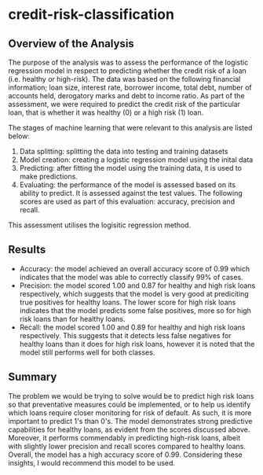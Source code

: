 # credit-risk-classification

## Overview of the Analysis

The purpose of the analysis was to assess the performance of the logistic regression model in respect to predicting whether the credit risk of a loan (i.e. healthy or high-risk). 
The data was based on the following financial information; loan size, interest rate, borrower income, total debt, number of accounts held, derogatory marks and debt to income ratio. As part of the assessment, we were required to predict the credit risk of the particular loan, that is whether it was healthy (0) or a high risk (1) loan.  

The stages of machine learning that were relevant to this analysis are listed below:
1. Data splitting: splitting the data into testing and training datasets
2. Model creation: creating a logistic regression model using the inital data
3. Predicting: after fitting the model using the training data, it is used to make predictions.
4. Evaluating: the performance of the model is assessed based on its ability to predict. It is assessed against the test values. The following scores are used as part of this evaluation: accuracy, precision and recall.  

This assessment utilises the logisitic regression method.

## Results
- Accuracy: the model achieved an overall accuracy score of 0.99 which indicates that the model was able to correctly classify 99% of cases. 
- Precision: the model scored 1.00 and 0.87 for healthy and high risk loans respectively, which suggests that the model is very good at prediciting true positives for healthy loans. The lower score for high risk loans indicates that the model predicts some false positives, more so for high risk loans than for healthy loans.
- Recall: the model scored 1.00 and 0.89 for healthy and high risk loans respectively. This suggests that it detects less false negatives for healthy loans than it does for high risk loans, however it is noted that the model still performs well for both classes.
        

## Summary
The problem we would be trying to solve would be to predict high risk loans so that preventative measures could be implemented, or to help us identify which loans require closer monitoring for risk of default. As such, it is more important to predict 1's than 0's. The model demonstrates strong predictive capabilities for healthy loans, as evident from the scores discussed above. Moreover, it performs commendably in predicting high-risk loans, albeit with slightly lower precision and recall scores compared to healthy loans. Overall, the model has a high accuracy score of 0.99. Considering these insights, I would recommend this model to be used. 
